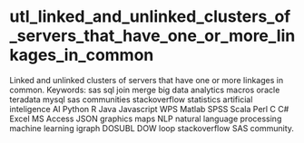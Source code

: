 # utl_linked_and_unlinked_clusters_of_servers_that_have_one_or_more_linkages_in_common
Linked and unlinked clusters of servers that have one or more linkages in common. Keywords: sas sql join merge big data analytics macros oracle teradata mysql sas communities stackoverflow statistics artificial inteligence AI Python R Java Javascript WPS Matlab SPSS Scala Perl C C# Excel MS Access JSON graphics maps NLP natural language processing machine learning igraph DOSUBL DOW loop stackoverflow SAS community.
